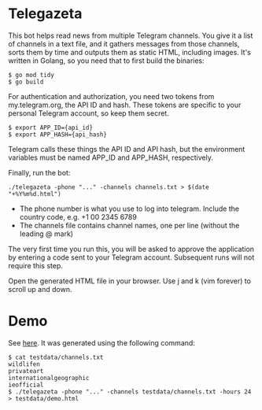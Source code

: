 # Telegazeta

This bot helps read news from multiple Telegram channels.
You give it a list of channels in a text file, and it gathers messages from those channels, sorts them by time and outputs them as static HTML, including images.
It's written in Golang, so you need that to first build the binaries:

    $ go mod tidy
    $ go build

For authentication and authorization, you need two tokens from my.telegram.org, the API ID and hash.
These tokens are specific to your personal Telegram account, so keep them secret.

    $ export APP_ID={api_id}
    $ export APP_HASH={api_hash}

Telegram calls these things the API ID and API hash, but the environment variables must be named APP_ID and APP_HASH, respectively.

Finally, run the bot:

    ./telegazeta -phone "..." -channels channels.txt > $(date "+%Y%m%d.html")

- The phone number is what you use to log into telegram.  Include the country code, e.g. +1 00 2345 6789
- The channels file contains channel names, one per line (without the leading @ mark)

The very first time you run this, you will be asked to approve the application by entering a code sent to your Telegram account.
Subsequent runs will not require this step.

Open the generated HTML file in your browser.
Use j and k (vim forever) to scroll up and down.

# Demo

See [here](http://htmlpreview.github.io/?https://raw.githubusercontent.com/mpenkov/tools/master/telegazeta/testdata/demo.html).
It was generated using the following command:

    $ cat testdata/channels.txt
    wildlifen
    privateart
    internationalgeographic
    ieofficial
    $ ./telegazeta -phone "..." -channels testdata/channels.txt -hours 24 > testdata/demo.html

